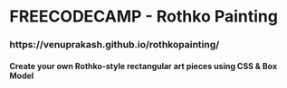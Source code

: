 <h1>FREECODECAMP - Rothko Painting</h1>

<h3>https://venuprakash.github.io/rothkopainting/</h3>

<h4>Create your own Rothko-style rectangular art pieces using CSS & Box Model</h4>
